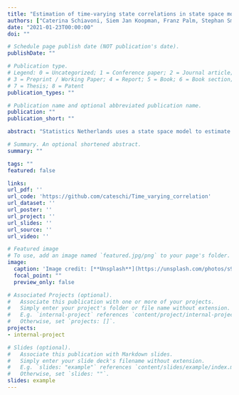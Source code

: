 ```yaml
---
title: "Estimation of time-varying state correlations in state space models"
authors: ["Caterina Schiavoni, Siem Jan Koopman, Franz Palm, Stephan Smeekes and Jan van den Brakel"]
date: "2021-01-23T00:00:00"
doi: ""

# Schedule page publish date (NOT publication's date).
publishDate: ""

# Publication type.
# Legend: 0 = Uncategorized; 1 = Conference paper; 2 = Journal article;
# 3 = Preprint / Working Paper; 4 = Report; 5 = Book; 6 = Book section;
# 7 = Thesis; 8 = Patent
publication_types: ""

# Publication name and optional abbreviated publication name.
publication: ""
publication_short: ""

abstract: "Statistics Netherlands uses a state space model to estimate the Dutch unemployment by using monthly series about the labour force surveys (LFS). More accurate estimates of this variable can be obtained by including auxiliary information in the model, such as the univariate administrative series of claimant counts. Legislative changes and economic crises may affect the relation between survey-based and auxiliary series. This time-changing relationship is captured by a time-varying correlation parameter in the covariance matrix of the transition equation's error terms. We treat the latter parameter as a state variable, which makes the state space model become nonlinear and therefore its estimation by Kalman filtering and maximum likelihood infeasible. We therefore propose an indirect inference approach to estimate the static parameters of the model, which employs cubic splines for the auxiliary model, and a bootstrap filter method to estimate the time-varying correlation together with the other state variables of the model. We conduct a Monte Carlo simulation study that shows that our proposed methodology is able to estimate both the time-constant parameters and the state vector of the model. Empirically we find that the financial crisis of 2008  triggered a deeper and more prolonged deviation between the survey-based and the claimant counts series, than a legislative change in 2015."

# Summary. An optional shortened abstract.
summary: ""

tags: ""
featured: false

links:
url_pdf: ''
url_code: 'https://github.com/cateschi/Time_varying_correlation'
url_dataset: ''
url_poster: ''
url_project: ''
url_slides: ''
url_source: ''
url_video: ''

# Featured image
# To use, add an image named `featured.jpg/png` to your page's folder. 
image:
  caption: 'Image credit: [**Unsplash**](https://unsplash.com/photos/s9CC2SKySJM)'
  focal_point: ""
  preview_only: false

# Associated Projects (optional).
#   Associate this publication with one or more of your projects.
#   Simply enter your project's folder or file name without extension.
#   E.g. `internal-project` references `content/project/internal-project/index.md`.
#   Otherwise, set `projects: []`.
projects:
- internal-project

# Slides (optional).
#   Associate this publication with Markdown slides.
#   Simply enter your slide deck's filename without extension.
#   E.g. `slides: "example"` references `content/slides/example/index.md`.
#   Otherwise, set `slides: ""`.
slides: example
---
```



